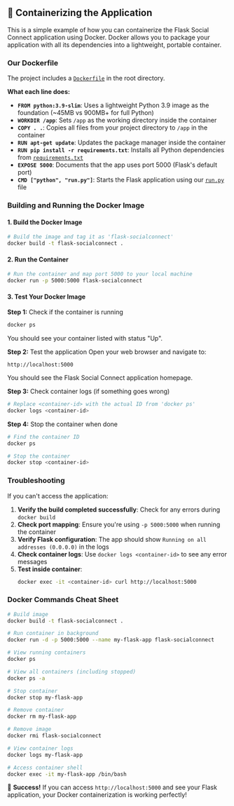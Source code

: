 ## 🐳 Containerizing the Application

This is a simple example of how you can containerize the Flask Social Connect application using Docker. Docker allows you to package your application with all its dependencies into a lightweight, portable container.

### Our Dockerfile

The project includes a [`Dockerfile`](../Dockerfile) in the root directory.

**What each line does:**

- **`FROM python:3.9-slim`**: Uses a lightweight Python 3.9 image as the foundation (~45MB vs 900MB+ for full Python)
- **`WORKDIR /app`**: Sets `/app` as the working directory inside the container
- **`COPY . .`**: Copies all files from your project directory to `/app` in the container
- **`RUN apt-get update`**: Updates the package manager inside the container
- **`RUN pip install -r requirements.txt`**: Installs all Python dependencies from [`requirements.txt`](../requirements.txt)
- **`EXPOSE 5000`**: Documents that the app uses port 5000 (Flask's default port)
- **`CMD ["python", "run.py"]`**: Starts the Flask application using our [`run.py`](../run.py) file


### Building and Running the Docker Image

#### 1. Build the Docker Image
```bash
# Build the image and tag it as 'flask-socialconnect'
docker build -t flask-socialconnect .
```

#### 2. Run the Container
```bash
# Run the container and map port 5000 to your local machine
docker run -p 5000:5000 flask-socialconnect
```

#### 3. Test Your Docker Image

**Step 1:** Check if the container is running
```bash
docker ps
```
You should see your container listed with status "Up".

**Step 2:** Test the application
Open your web browser and navigate to:
```
http://localhost:5000
```
You should see the Flask Social Connect application homepage.

**Step 3:** Check container logs (if something goes wrong)
```bash
# Replace <container-id> with the actual ID from 'docker ps'
docker logs <container-id>
```

**Step 4:** Stop the container when done
```bash
# Find the container ID
docker ps

# Stop the container
docker stop <container-id>
```

### Troubleshooting

If you can't access the application:

1. **Verify the build completed successfully**: Check for any errors during `docker build`
2. **Check port mapping**: Ensure you're using `-p 5000:5000` when running the container
3. **Verify Flask configuration**: The app should show `Running on all addresses (0.0.0.0)` in the logs
4. **Check container logs**: Use `docker logs <container-id>` to see any error messages
5. **Test inside container**: 
   ```bash
   docker exec -it <container-id> curl http://localhost:5000
   ```

### Docker Commands Cheat Sheet

```bash
# Build image
docker build -t flask-socialconnect .

# Run container in background
docker run -d -p 5000:5000 --name my-flask-app flask-socialconnect

# View running containers
docker ps

# View all containers (including stopped)
docker ps -a

# Stop container
docker stop my-flask-app

# Remove container
docker rm my-flask-app

# Remove image
docker rmi flask-socialconnect

# View container logs
docker logs my-flask-app

# Access container shell
docker exec -it my-flask-app /bin/bash
```

🎉 **Success!** If you can access `http://localhost:5000` and see your Flask application, your Docker containerization is working perfectly!
